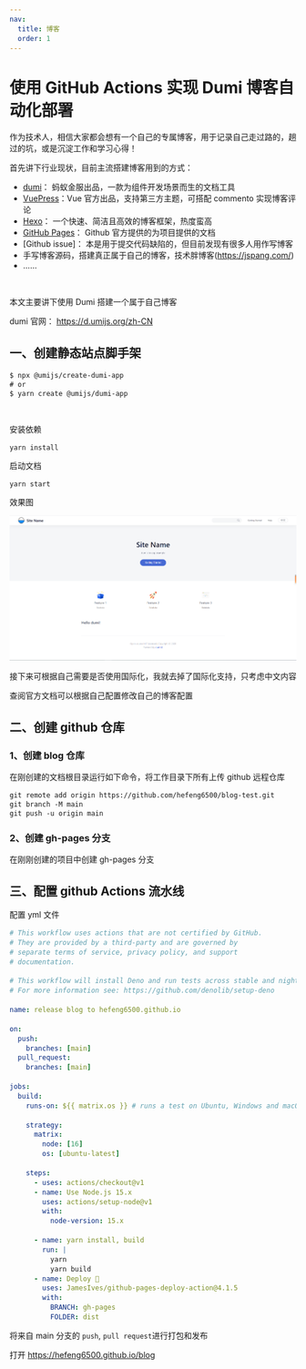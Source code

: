```yaml
---
nav:
  title: 博客
  order: 1
---
```


# 使用 GitHub Actions 实现 Dumi 博客自动化部署

作为技术人，相信大家都会想有一个自己的专属博客，用于记录自己走过路的，趟过的坑，或是沉淀工作和学习心得！

首先讲下行业现状，目前主流搭建博客用到的方式：

- [dumi](https://d.umijs.org/zh-CN)： 蚂蚁金服出品，一款为组件开发场景而生的文档工具
- [VuePress](https://vuepress.vuejs.org/zh/)：Vue 官方出品，支持第三方主题，可搭配 commento 实现博客评论
- [Hexo](https://hexo.io/zh-cn/)： 一个快速、简洁且高效的博客框架，热度蛮高
- [GitHub Pages](https://pages.github.com/)： Github 官方提供的为项目提供的文档
- [Github issue]： 本是用于提交代码缺陷的，但目前发现有很多人用作写博客
- 手写博客源码，搭建真正属于自己的博客，技术胖博客(https://jspang.com/)
- ......

<br />

本文主要讲下使用 Dumi 搭建一个属于自己博客

dumi 官网： https://d.umijs.org/zh-CN

## 一、创建静态站点脚手架

```shell
$ npx @umijs/create-dumi-app
# or
$ yarn create @umijs/dumi-app
```

<br />

安装依赖

```shell
yarn install
```

启动文档

```shell
yarn start
```

效果图

![dumi](../assets/dumi-init.png)

接下来可根据自己需要是否使用国际化，我就去掉了国际化支持，只考虑中文内容

查阅官方文档可以根据自己配置修改自己的博客配置

## 二、创建 github 仓库

### 1、创建 blog 仓库

在刚创建的文档根目录运行如下命令，将工作目录下所有上传 github 远程仓库

```shell
git remote add origin https://github.com/hefeng6500/blog-test.git
git branch -M main
git push -u origin main
```

### 2、创建 gh-pages 分支

在刚刚创建的项目中创建 gh-pages 分支

## 三、配置 github Actions 流水线

配置 yml 文件

```yml
# This workflow uses actions that are not certified by GitHub.
# They are provided by a third-party and are governed by
# separate terms of service, privacy policy, and support
# documentation.

# This workflow will install Deno and run tests across stable and nightly builds on Windows, Ubuntu and macOS.
# For more information see: https://github.com/denolib/setup-deno

name: release blog to hefeng6500.github.io

on:
  push:
    branches: [main]
  pull_request:
    branches: [main]

jobs:
  build:
    runs-on: ${{ matrix.os }} # runs a test on Ubuntu, Windows and macOS

    strategy:
      matrix:
        node: [16]
        os: [ubuntu-latest]

    steps:
      - uses: actions/checkout@v1
      - name: Use Node.js 15.x
        uses: actions/setup-node@v1
        with:
          node-version: 15.x

      - name: yarn install, build
        run: |
          yarn
          yarn build
      - name: Deploy 🚀
        uses: JamesIves/github-pages-deploy-action@4.1.5
        with:
          BRANCH: gh-pages
          FOLDER: dist
```

将来自 main 分支的 `push`, `pull request`进行打包和发布

打开 https://hefeng6500.github.io/blog
